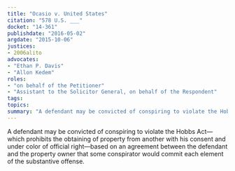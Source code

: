 ```yaml
---
title: "Ocasio v. United States"
citation: "578 U.S. ___"
docket: "14-361"
publishdate: "2016-05-02"
argdate: "2015-10-06"
justices:
- 2006alito
advocates:
- "Ethan P. Davis"
- "Allon Kedem"
roles:
- "on behalf of the Petitioner"
- "Assistant to the Solicitor General, on behalf of the Respondent"
tags:
topics:
summary: "A defendant may be convicted of conspiring to violate the Hobbs Act—which prohibits the obtaining of property from another with his consent and under color of official right—based on an agreement between the defendant and the property owner that some conspirator would commit each element of the substantive offense."
---
```

A defendant may be convicted of conspiring to violate the Hobbs Act—which prohibits the obtaining of property from another with his consent and under color of official right—based on an agreement between the defendant and the property owner that some conspirator would commit each element of the substantive offense.


